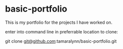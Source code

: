 # basic-portfolio

This is my portfolio for the projects I have worked on.

enter into command line in preferrable location to clone:

git clone git@github.com:tamaralynn/basic-portfolio.git